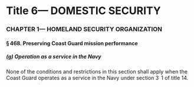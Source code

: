 
# Title 6— DOMESTIC SECURITY
### CHAPTER 1— HOMELAND SECURITY ORGANIZATION
#### § 468. Preserving Coast Guard mission performance
##### (g) Operation as a service in the Navy

None of the conditions and restrictions in this section shall apply when the Coast Guard operates as a service in the Navy under section 3  1 of title 14.
